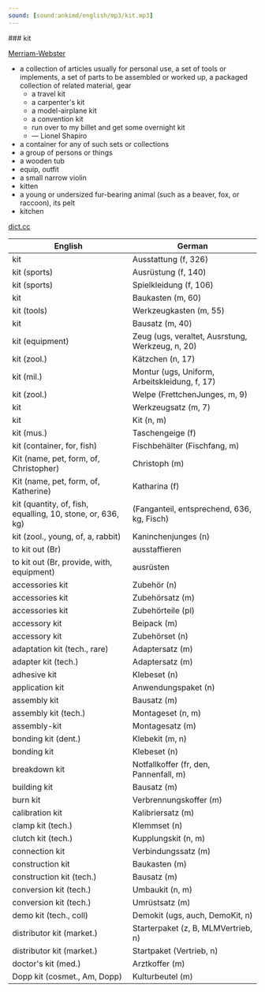 ```yaml
---
sound: [sound:ankimd/english/mp3/kit.mp3]
---
```


\### kit

[Merriam-Webster](https://www.merriam-webster.com/dictionary/kit)

- a collection of articles usually for personal use, a set of tools or implements, a set of parts to be assembled or worked up, a packaged collection of related material, gear
    - a travel kit
    - a carpenter's kit
    - a model-airplane kit
    - a convention kit
    - run over to my billet and get some overnight kit
    - — Lionel Shapiro
- a container for any of such sets or collections
- a group of persons or things
- a wooden tub
- equip, outfit
- a small narrow violin
- kitten
- a young or undersized fur-bearing animal (such as a beaver, fox, or raccoon), its pelt
- kitchen

[dict.cc](https://www.dict.cc/kit)

| English        | German       |
| -------------- | ------------ |
| kit | Ausstattung (f, 326) |
| kit (sports) | Ausrüstung (f, 140) |
| kit (sports) | Spielkleidung (f, 106) |
| kit | Baukasten (m, 60) |
| kit (tools) | Werkzeugkasten (m, 55) |
| kit | Bausatz (m, 40) |
| kit (equipment) | Zeug (ugs, veraltet, Ausrstung, Werkzeug, n, 20) |
| kit (zool.) | Kätzchen (n, 17) |
| kit (mil.) | Montur (ugs, Uniform, Arbeitskleidung, f, 17) |
| kit (zool.) | Welpe (FrettchenJunges, m, 9) |
| kit | Werkzeugsatz (m, 7) |
| kit | Kit (n, m) |
| kit (mus.) | Taschengeige (f) |
| kit (container, for, fish) | Fischbehälter (Fischfang, m) |
| Kit (name, pet, form, of, Christopher) | Christoph (m) |
| Kit (name, pet, form, of, Katherine) | Katharina (f) |
| kit (quantity, of, fish, equalling, 10, stone, or, 636, kg) |  (Fanganteil, entsprechend, 636, kg, Fisch) |
| kit (zool., young, of, a, rabbit) | Kaninchenjunges (n) |
| to kit out (Br) | ausstaffieren |
| to kit out (Br, provide, with, equipment) | ausrüsten |
| accessories kit | Zubehör (n) |
| accessories kit | Zubehörsatz (m) |
| accessories kit | Zubehörteile (pl) |
| accessory kit | Beipack (m) |
| accessory kit | Zubehörset (n) |
| adaptation kit (tech., rare) | Adaptersatz (m) |
| adapter kit (tech.) | Adaptersatz (m) |
| adhesive kit | Klebeset (n) |
| application kit | Anwendungspaket (n) |
| assembly kit | Bausatz (m) |
| assembly kit (tech.) | Montageset (n, m) |
| assembly-kit | Montagesatz (m) |
| bonding kit (dent.) | Klebekit (m, n) |
| bonding kit | Klebeset (n) |
| breakdown kit | Notfallkoffer (fr, den, Pannenfall, m) |
| building kit | Bausatz (m) |
| burn kit | Verbrennungskoffer (m) |
| calibration kit | Kalibriersatz (m) |
| clamp kit (tech.) | Klemmset (n) |
| clutch kit (tech.) | Kupplungskit (n, m) |
| connection kit | Verbindungssatz (m) |
| construction kit | Baukasten (m) |
| construction kit (tech.) | Bausatz (m) |
| conversion kit (tech.) | Umbaukit (n, m) |
| conversion kit (tech.) | Umrüstsatz (m) |
| demo kit (tech., coll) | Demokit (ugs, auch, DemoKit, n) |
| distributor kit (market.) | Starterpaket (z, B, MLMVertrieb, n) |
| distributor kit (market.) | Startpaket (Vertrieb, n) |
| doctor's kit (med.) | Arztkoffer (m) |
| Dopp kit (cosmet., Am, Dopp) | Kulturbeutel (m) |

